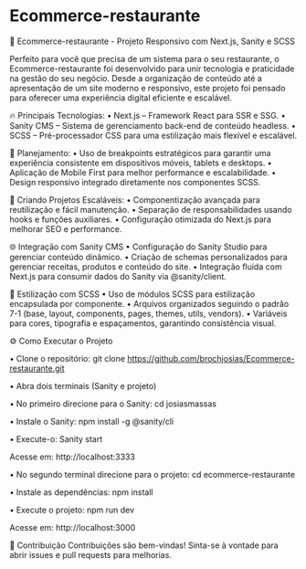 # Ecommerce-restaurante

🍝 Ecommerce-restaurante - Projeto Responsivo com Next.js, Sanity e SCSS

Perfeito para você que precisa de um sistema para o seu restaurante, o Ecommerce-restaurante foi desenvolvido para unir tecnologia e praticidade na gestão do seu negócio. Desde a organização de conteúdo até a apresentação de um site moderno e responsivo, este projeto foi pensado para oferecer uma experiência digital eficiente e escalável.

🔥 Principais Tecnologias:
• Next.js – Framework React para SSR e SSG.
• Sanity CMS – Sistema de gerenciamento back-end de conteúdo headless.
• SCSS – Pré-processador CSS para uma estilização mais flexível e escalável.

📏 Planejamento:
• Uso de breakpoints estratégicos para garantir uma experiência consistente em dispositivos móveis, tablets e desktops.
• Aplicação de Mobile First para melhor performance e escalabilidade.
• Design responsivo integrado diretamente nos componentes SCSS.

🚀 Criando Projetos Escaláveis:
• Componentização avançada para reutilização e fácil manutenção.
• Separação de responsabilidades usando hooks e funções auxiliares.
• Configuração otimizada do Next.js para melhorar SEO e performance.

🌐 Integração com Sanity CMS
• Configuração do Sanity Studio para gerenciar conteúdo dinâmico.
• Criação de schemas personalizados para gerenciar receitas, produtos e conteúdo do site.
• Integração fluida com Next.js para consumir dados do Sanity via @sanity/client.

🎨 Estilização com SCSS
• Uso de módulos SCSS para estilização encapsulada por componente.
• Arquivos organizados seguindo o padrão 7-1 (base, layout, components, pages, themes, utils, vendors).
• Variáveis para cores, tipografia e espaçamentos, garantindo consistência visual.

⚙️ Como Executar o Projeto

• Clone o repositório:
git clone https://github.com/brochjosias/Ecommerce-restaurante.git

• Abra dois terminais (Sanity e projeto)

• No primeiro direcione para o Sanity:
cd josiasmassas

• Instale o Sanity:
npm install -g @sanity/cli

• Execute-o:
Sanity start

Acesse em: http://localhost:3333

• No segundo terminal direcione para o projeto:
cd ecommerce-restaurante

• Instale as dependências:
npm install

• Execute o projeto:
npm run dev

Acesse em: http://localhost:3000

📢 Contribuição
Contribuições são bem-vindas! Sinta-se à vontade para abrir issues e pull requests para melhorias.
